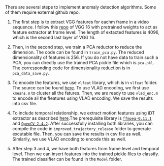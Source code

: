 There are several steps to implement anomaly detection algorithms. Some of them require external github repo. 

1. The first step is to extract VGG features for eachm frame in a video sequence. I follow this [repo](https://github.com/ry/tensorflow-vgg16) of VGG 16 with pretrained weights to act as feature extractor at frame level. The length of extacted features is 4096, which is the second last layer of VGG 16.

2. Then, in the second step, we train a PCA reductor to reduce the dimension. The code can be found in `train_pca.py`. The reduced dimensionality of features is 256. If you do not have data to train such a PCA, you can directly use the trained PCA pickle file which is `pca.pkl`. The corresponding code for dimensionality reduction is in `pca_data_save.py`.

3. To encode the features, we use `vlfeat` library, which is in `vlfeat` folder. The source can be found [here](http://www.vlfeat.org/). To use VLAD encoding, we first use `kmeans.m` to cluster all the fatures. Then, we are ready to use `vlad_enc.m` to encode all the fleatures using VLAD encoding. We save the results into csv file.

4. To include temporal relationship, we extract motion features using iDT extractor as described [here](http://lear.inrialpes.fr/~wang/improved_trajectories).The prerequisite library is [`ffmpeg-0.11.1`](https://lear.inrialpes.fr/people/wang/download/ffmpeg-0.11.1.tar.bz2) and [`OpenCV-2.4.2`](https://lear.inrialpes.fr/people/wang/download/OpenCV-2.4.2.tar.bz2). After successfully installing both libraries, you can compile the code in `improved_trajectory_release` folder to generate excutable file. Then, you can save the results in csv file as well. Simlarily, we use VLAD encoding to encode this as well. 

5. After step 3 and 4, we have both features from frame level and temporal level. Then we can insert features into the trained pickle files to classify. The trained classifier can be found in the `Model` folder. 